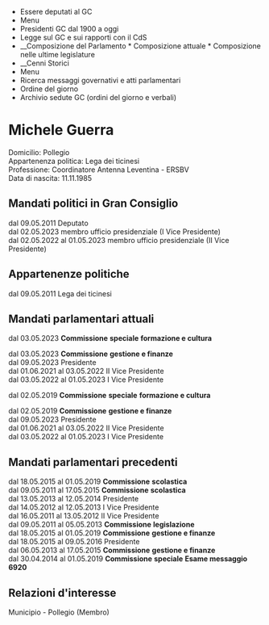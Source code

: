   * Essere deputati al GC
  * Menu
  * Presidenti GC dal 1900 a oggi
  * Legge sul GC e sui rapporti con il CdS
  *  __Composizione del Parlamento
    * Composizione attuale
    * Composizione nelle ultime legislature
  *  __Cenni Storici
  * Menu
  * Ricerca messaggi governativi e atti parlamentari
  * Ordine del giorno
  * Archivio sedute GC (ordini del giorno e verbali)

# Michele Guerra

Domicilio: Pollegio  
Appartenenza politica: Lega dei ticinesi  
Professione: Coordinatore Antenna Leventina - ERSBV  
Data di nascita: 11.11.1985  

Mandati politici in Gran Consiglio  
---  
dal 09.05.2011 Deputato  
dal 02.05.2023 membro ufficio presidenziale (I Vice Presidente)  
dal 02.05.2022 al 01.05.2023 membro ufficio presidenziale (II Vice Presidente)  
  
Appartenenze politiche  
---  
dal 09.05.2011 Lega dei ticinesi  
  
Mandati parlamentari attuali  
---  
dal 03.05.2023 **Commissione** **speciale** **formazione e cultura**  
  
dal 03.05.2023 **Commissione** **gestione e finanze**  
dal 09.05.2023 Presidente  
dal 01.06.2021 al 03.05.2022 II Vice Presidente  
dal 03.05.2022 al 01.05.2023 I Vice Presidente  
  
dal 02.05.2019 **Commissione** **speciale** **formazione e cultura**  
  
dal 02.05.2019 **Commissione** **gestione e finanze**  
dal 09.05.2023 Presidente  
dal 01.06.2021 al 03.05.2022 II Vice Presidente  
dal 03.05.2022 al 01.05.2023 I Vice Presidente  
  
  
Mandati parlamentari precedenti  
---  
dal 18.05.2015 al 01.05.2019 **Commissione** **scolastica**  
dal 09.05.2011 al 17.05.2015 **Commissione** **scolastica**  
dal 13.05.2013 al 12.05.2014 Presidente  
dal 14.05.2012 al 12.05.2013 I Vice Presidente  
dal 16.05.2011 al 13.05.2012 II Vice Presidente  
dal 09.05.2011 al 05.05.2013 **Commissione** **legislazione**  
dal 18.05.2015 al 01.05.2019 **Commissione** **gestione e finanze**  
dal 18.05.2015 al 09.05.2016 Presidente  
dal 06.05.2013 al 17.05.2015 **Commissione** **gestione e finanze**  
dal 30.04.2014 al 01.05.2019 **Commissione** **speciale** **Esame messaggio
6920**  
  
Relazioni d'interesse  
---  
Municipio - Pollegio (Membro)

